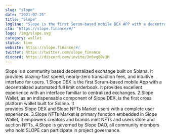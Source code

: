 ```yaml
---
slug: "slope"
date: "2021-07-25"
title: "Slope"
logline: "Slope is the first Serum-based mobile DEX APP with a decentralized automated full limit orderbook."
cta: "https://slope.finance/#/"
logo: /img/slope.svg
category: wallet
status: live
website: https://slope.finance/#/
twitter: https://twitter.com/slope_finance
discord: https://discord.com/invite/3n6vg89v3M
---
```


Slope is a community based decentralized exchange built on Solana. It provides blazing-fast speed, nearly-zero transaction fees, and intuitive interface for users.
1.Slope DEX is the first Serum-based mobile App with a decentralized automated full limit orderbook. It provides excellent 
  experience with an interface familiar to centralized exchanges.
2.Slope Wallet, as an indispensable component of Slope DEX, is the first cross platform wallet built for Solana. It  
  provides Slope DEX and Slope NFTs Market users with a complete user experience.
3.Slope NFTs Market is primary function embedded in Slope Wallet, it empowers creators and brands mint NFTs and users 
  store and auction NFTs.
4.Slope is governed by Slope DAO, all community members who hold SLOPE can participate in project governance.
